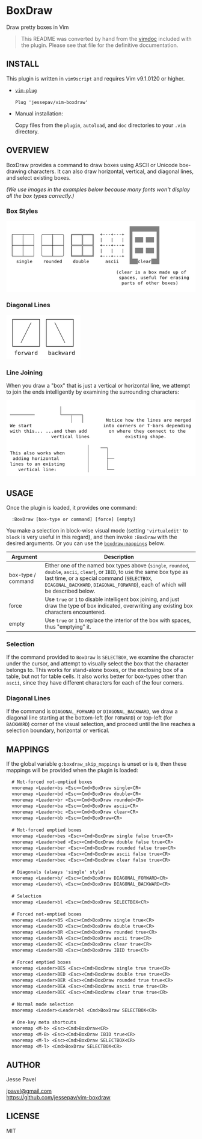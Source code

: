 # BoxDraw

Draw pretty boxes in Vim

> This README was converted by hand from the
> [vimdoc](https://github.com/jessepav/vim-boxdraw/blob/master/doc/boxdraw.txt)
> included with the plugin. Please see that file for the definitive
> documentation.

## INSTALL

This plugin is written in `vim9script` and requires Vim v9.1.0120 or higher.

* [`vim-plug`](https://github.com/junegunn/vim-plug)

  `Plug 'jessepav/vim-boxdraw'`

* Manual installation:

  Copy files from the `plugin`, `autoload`, and `doc` directories to your `.vim`
  directory.

## OVERVIEW

BoxDraw provides a command to draw boxes using ASCII or Unicode box-drawing
characters. It can also draw horizontal, vertical, and diagonal lines, and
select existing boxes.

*(We use images in the examples below because many fonts won't display all the
box types correctly.)*

### Box Styles

![box types image](https://raw.githubusercontent.com/jessepav/vim-boxdraw/master/images/boxtypes.png)

### Diagonal Lines

![diagonal lines image](https://raw.githubusercontent.com/jessepav/vim-boxdraw/master/images/diagonals.png)

### Line Joining

When you draw a "box" that is just a vertical or horizontal line, we
attempt to join the ends intelligently by examining the surrounding
characters:

![line joining image](https://raw.githubusercontent.com/jessepav/vim-boxdraw/master/images/line-joins.png)

## USAGE

Once the plugin is loaded, it provides one command:

```
  :BoxDraw [box-type or command] [force] [empty]
```

You make a selection in block-wise visual mode (setting `'virtualedit'` to
`block` is very useful in this regard), and then invoke `:BoxDraw` with the
desired arguments. Or you can use the [`boxdraw-mappings`](#mappings) below.

|  Argument   |   Description  |
| ----------- | -------------- |
|  box-type / command |  Either one of the named box types above (`single`, `rounded`, `double`, `ascii`, `clear`), or `IBID`, to use the same box type as last time, or a special command (`SELECTBOX`, `DIAGONAL_BACKWARD`, `DIAGONAL_FORWARD`), each of which will be described below. |
|    force    |  Use `true` or `1` to disable intelligent box joining, and just draw the type of box indicated, overwriting any existing box characters encountered. |
|    empty    |  Use `true` or `1` to replace the interior of the box with spaces, thus "emptying" it. |

### Selection

If the command provided to `BoxDraw` is `SELECTBOX`, we examine the character
under the cursor, and attempt to visually select the box that the character
belongs to. This works for stand-alone boxes, or the enclosing box of a
table, but not for table cells. It also works better for box-types other than
`ascii`, since they have different characters for each of the four corners.

### Diagonal Lines

If the command is `DIAGONAL_FORWARD` or `DIAGONAL_BACKWARD`, we draw a
diagonal line starting at the bottom-left (for `FORWARD`) or top-left (for
`BACKWARD`) corner of the visual selection, and proceed until the line reaches
a selection boundary, horizontal or vertical.


## MAPPINGS

If the global variable `g:boxdraw_skip_mappings` is unset or is `0`, then
these mappings will be provided when the plugin is loaded:

```
  # Not-forced not-emptied boxes
  vnoremap <Leader>bs <Esc><Cmd>BoxDraw single<CR>
  vnoremap <Leader>bd <Esc><Cmd>BoxDraw double<CR>
  vnoremap <Leader>br <Esc><Cmd>BoxDraw rounded<CR>
  vnoremap <Leader>ba <Esc><Cmd>BoxDraw ascii<CR>
  vnoremap <Leader>bc <Esc><Cmd>BoxDraw clear<CR>
  vnoremap <Leader>bb <Esc><Cmd>BoxDraw<CR>

  # Not-forced emptied boxes
  vnoremap <Leader>bes <Esc><Cmd>BoxDraw single false true<CR>
  vnoremap <Leader>bed <Esc><Cmd>BoxDraw double false true<CR>
  vnoremap <Leader>ber <Esc><Cmd>BoxDraw rounded false true<CR>
  vnoremap <Leader>bea <Esc><Cmd>BoxDraw ascii false true<CR>
  vnoremap <Leader>bec <Esc><Cmd>BoxDraw clear false true<CR>

  # Diagonals (always 'single' style)
  vnoremap <Leader>b/ <Esc><Cmd>BoxDraw DIAGONAL_FORWARD<CR>
  vnoremap <Leader>b\ <Esc><Cmd>BoxDraw DIAGONAL_BACKWARD<CR>

  # Selection
  vnoremap <Leader>bl <Esc><Cmd>BoxDraw SELECTBOX<CR>

  # Forced not-emptied boxes
  vnoremap <Leader>BS <Esc><Cmd>BoxDraw single true<CR>
  vnoremap <Leader>BD <Esc><Cmd>BoxDraw double true<CR>
  vnoremap <Leader>BR <Esc><Cmd>BoxDraw rounded true<CR>
  vnoremap <Leader>BA <Esc><Cmd>BoxDraw ascii true<CR>
  vnoremap <Leader>BC <Esc><Cmd>BoxDraw clear true<CR>
  vnoremap <Leader>BB <Esc><Cmd>BoxDraw IBID true<CR>

  # Forced emptied boxes
  vnoremap <Leader>BES <Esc><Cmd>BoxDraw single true true<CR>
  vnoremap <Leader>BED <Esc><Cmd>BoxDraw double true true<CR>
  vnoremap <Leader>BER <Esc><Cmd>BoxDraw rounded true true<CR>
  vnoremap <Leader>BEA <Esc><Cmd>BoxDraw ascii true true<CR>
  vnoremap <Leader>BEC <Esc><Cmd>BoxDraw clear true true<CR>

  # Normal mode selection
  nnoremap <Leader><Leader>bl <Cmd>BoxDraw SELECTBOX<CR>

  # One-key meta shortcuts
  vnoremap <M-b> <Esc><Cmd>BoxDraw<CR>
  vnoremap <M-B> <Esc><Cmd>BoxDraw IBID true<CR>
  vnoremap <M-l> <Esc><Cmd>BoxDraw SELECTBOX<CR>
  nnoremap <M-l> <Cmd>BoxDraw SELECTBOX<CR>
```


## AUTHOR

Jesse Pavel

jpavel@gmail.com\
https://github.com/jessepav/vim-boxdraw

## LICENSE

MIT
